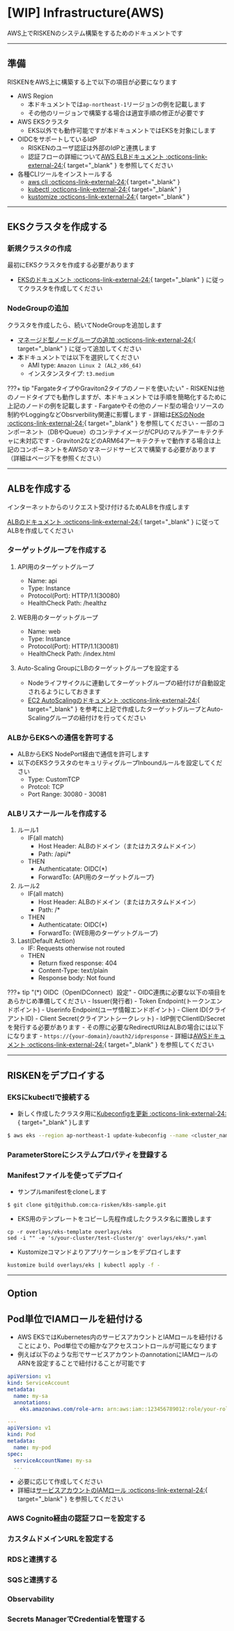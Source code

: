 # [WIP] Infrastructure(AWS)

AWS上でRISKENのシステム構築をするためのドキュメントです

---

## 準備

RISKENをAWS上に構築する上で以下の項目が必要になります

- AWS Region
    - 本ドキュメントでは`ap-northeast-1`リージョンの例を記載します
    - その他のリージョンで構築する場合は適宜手順の修正が必要です
- AWS EKSクラスタ
    - EKS以外でも動作可能ですが本ドキュメントではEKSを対象にします
- OIDCをサポートしているIdP
    - RISKENのユーザ認証は外部のIdPと連携します
    - 認証フローの詳細について[AWS ELBドキュメント :octicons-link-external-24:](https://docs.aws.amazon.com/elasticloadbalancing/latest/application/listener-authenticate-users.html#configure-user-authentication){ target="_blank" }  を参照してください
- 各種CLIツールをインストールする
    - [aws cli :octicons-link-external-24:](https://docs.aws.amazon.com/cli/latest/userguide/cli-chap-install.html){ target="_blank" }
    - [kubectl :octicons-link-external-24:](https://kubernetes.io/de/docs/tasks/tools/install-kubectl/){ target="_blank" }
    - [kustomize :octicons-link-external-24:](https://kubectl.docs.kubernetes.io/installation/kustomize/){ target="_blank" }

---

## EKSクラスタを作成する

### 新規クラスタの作成

最初にEKSクラスタを作成する必要があります

- [EKSのドキュメント :octicons-link-external-24:](https://docs.aws.amazon.com/eks/latest/userguide/getting-started-console.html){ target="_blank" } に従ってクラスタを作成してください

### NodeGroupの追加

クラスタを作成したら、続いてNodeGroupを追加します

- [マネージド型ノードグループの追加 :octicons-link-external-24:](https://docs.aws.amazon.com/eks/latest/userguide/create-managed-node-group.html){ target="_blank" } に従って追加してください
- 本ドキュメントでは以下を選択してください
    - AMI type: `Amazon Linux 2 (AL2_x86_64)`
    - インスタンスタイプ: `t3.medium`

???+ tip "FargateタイプやGraviton2タイプのノードを使いたい"
    - RISKENは他のノードタイプでも動作しますが、本ドキュメントでは手順を簡略化するために上記のノードの例を記載します
    - Fargateやその他のノード型の場合リソースの制約やLoggingなどObsrverbility関連に影響します
        - 詳細は[EKSのNode :octicons-link-external-24:](https://docs.aws.amazon.com/ja_jp/eks/latest/userguide/eks-compute.html){ target="_blank" } を参照してください
    - 一部のコンポーネント（DBやQueue）のコンテナイメージがCPUのマルチアーキテクチャに未対応です
        - Graviton2などのARM64アーキテクチャで動作する場合は上記のコンポーネントをAWSのマネージドサービスで構築する必要があります（詳細はページ下を参照ください）



---

## ALBを作成する

インターネットからのリクエスト受け付けるためALBを作成します

[ALBのドキュメント :octicons-link-external-24:](https://docs.aws.amazon.com/elasticloadbalancing/latest/application/application-load-balancer-getting-started.html){ target="_blank" } に従ってALBを作成してください

### ターゲットグループを作成する

1. API用のターゲットグループ
    - Name: api
    - Type: Instance
    - Protocol(Port): HTTP/1.1(30080)
    - HealthCheck Path: /healthz

2. WEB用のターゲットグループ
    - Name: web
    - Type: Instance
    - Protocol(Port): HTTP/1.1(30081)
    - HealthCheck Path: /index.html

3. Auto-Scaling GroupにLBのターゲットグループを設定する
    - Nodeライフサイクルに連動してターゲットグループの紐付けが自動設定されるようにしておきます
    - [EC2 AutoScalingのドキュメント :octicons-link-external-24:](https://docs.aws.amazon.com/autoscaling/ec2/userguide/attach-load-balancer-asg.html){ target="_blank" } を参考に上記で作成したターゲットグループとAuto-Scalingグループの紐付けを行ってください


### ALBからEKSへの通信を許可する

- ALBからEKS NodePort経由で通信を許可します
- 以下のEKSクラスタのセキュリティグループInboundルールを設定してください
    - Type: CustomTCP
    - Protcol: TCP
    - Port Range: 30080 - 30081

### ALBリスナールールを作成する

1. ルール1
    - IF(all match)
        - Host Header: ALBのドメイン（またはカスタムドメイン）
        - Path: /api/*
    - THEN
        - Authenticatate: OIDC(*)
        - ForwardTo: {API用のターゲットグループ}
2. ルール2
    - IF(all match)
        - Host Header: ALBのドメイン（またはカスタムドメイン）
        - Path: /*
    - THEN
        - Authenticatate: OIDC(*)
        - ForwardTo: {WEB用のターゲットグループ}
3. Last(Default Action)
    - IF: Requests otherwise not routed
    - THEN
        - Return fixed response: 404
        - Content-Type: text/plain
        - Response body: Not found

???+ tip "(*) OIDC（OpenIDConnect）設定"
    - OIDC連携に必要な以下の項目をあらかじめ準備してください
        - Issuer(発行者)
        - Token Endpoint(トークンエンドポイント)
        - Userinfo Endpoint(ユーザ情報エンドポイント)
        - Client ID(クライアントID)
        - Client Secret(クライアントシークレット)
    - IdP側でClientID/Secretを発行する必要があります
        - その際に必要なRedirectURIはALBの場合には以下になります
        - `https://{your-domain}/oauth2/idpresponse`
        - 詳細は[AWSドキュメント :octicons-link-external-24:](https://docs.aws.amazon.com/es_es/elasticloadbalancing/latest/application/listener-authenticate-users.html){ target="_blank" } を参照してください

---

## RISKENをデプロイする

### EKSにkubectlで接続する

- 新しく作成したクラスタ用に[Kubeconfigを更新 :octicons-link-external-24:](https://docs.aws.amazon.com/eks/latest/userguide/create-kubeconfig.html){ target="_blank" }します
```bash
$ aws eks --region ap-northeast-1 update-kubeconfig --name <cluster_name>
```

### ParameterStoreにシステムプロパティを登録する

### Manifestファイルを使ってデプロイ

- サンプルmanifestをcloneします
```sell
$ git clone git@github.com:ca-risken/k8s-sample.git
```
- EKS用のテンプレートをコピーし先程作成したクラスタ名に置換します
```sell
cp -r overlays/eks-template overlays/eks
sed -i "" -e 's/your-cluster/test-cluster/g' overlays/eks/*.yaml
```
- Kustomizeコマンドよりアプリケーションをデプロイします
```bash
kustomize build overlays/eks | kubectl apply -f -
```

---

## Option

## Pod単位でIAMロールを紐付ける

- AWS EKSではKubernetes内のサービスアカウントとIAMロールを紐付けることにより、Pod単位での細かなアクセスコントロールが可能になります
- 例えば以下のような形でサービスアカウントのannotationにIAMロールのARNを設定することで紐付けることが可能です

```yaml
apiVersion: v1
kind: ServiceAccount
metadata:
  name: my-sa
  annotations:
    eks.amazonaws.com/role-arn: arn:aws:iam::123456789012:role/your-role

---
apiVersion: v1
kind: Pod
metadata:
  name: my-pod
spec:
  serviceAccountName: my-sa
  ...
```

- 必要に応じて作成してください
- 詳細は[サービスアカウントのIAMロール :octicons-link-external-24:](https://docs.aws.amazon.com/eks/latest/userguide/iam-roles-for-service-accounts.html){ target="_blank" } を参照してください

### AWS Cognito経由の認証フローを設定する

### カスタムドメインURLを設定する

### RDSと連携する

### SQSと連携する

### Observability

### Secrets ManagerでCredentialを管理する

